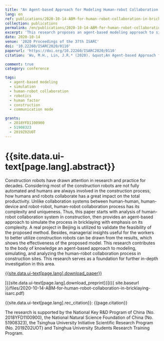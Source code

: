 ```yaml
---
title: "An Agent-based Approach for Modeling Human-robot Collaboration in Bricklaying"
lang: en
ref: publications/2020-10-14-ABM-for-human-robot-collaboration-in-bricklaying-isarc
collection: publications
permalink: /en/publications/2020-10-14-ABM-for-human-robot-collaboration-in-bricklaying-isarc
excerpt: 'This research proposes an agent-based modeling approach to simulate human-robot collaboration in bricklaying, result shows that communication model and human factors have a significant impact on construction productivity'
date: 2020-10-14
venue: '2020 Proceedings of the 37th ISARC'
doi: '10.22260/ISARC2020/0110'
paperurl: 'https://doi.org/10.22260/ISARC2020/0110'
citation: 'Wu, M.H., Lin, J.R.* (2020). &quot;An Agent-based Approach for Modeling Human-robot Collaboration in Bricklaying&quot; <i>2020 Proceedings of the 37th ISARC</i>. 797-804. Kitakyshu, Japan. doi: 10.22260/ISARC2020/0110'

comment: true
category: conference

tags: 
  - agent-based modeling
  - simulation
  - human-robot collaboration
  - robotics
  - human factor
  - construction
  - communication mode

grants:
  - 2018YFD1100900
  - 51908323
  - 2019Z02UOT
---
```



{{site.data.ui-text[page.lang].abstract}}
====

Construction robots have drawn attention in research and practice for decades. Considering most of the construction robots are not fully automated and humans are always involved in the construction process, how humans and robots collaborate has a great impact on the total productivity. Unlike collaboration systems between human-human, human-device and robot-robot, human-robot collaboration process has its complexity and uniqueness. Thus, this paper starts with analysis of human-robot collaboration system in construction, then provides an agent-based approach to simulate the process in bricklaying with emphasis on its complexity. A real project in Beijing is utilized to validate the feasibility of the proposed method. Besides, managerial insights useful for the workers to better utilize construction robots can be drawn from the results, which shows the effectiveness of the proposed model. This research contributes to the body of knowledge an agent-based approach to modeling, simulating, and analyzing the human-robot collaboration process in construction sites. This research serves as a foundation for further in-depth investigation in this area.

[{{site.data.ui-text[page.lang].download_paper}}](https://doi.org/10.22260/ISARC2020/0110)

[{{site.data.ui-text[page.lang].download_preprint}}]({{ site.baseurl }}/files/2020-10-14-ABM-for-human-robot-collaboration-in-bricklaying-isarc.pdf)

{{site.data.ui-text[page.lang].rec_citation}}: {{page.citation}}

The research is supported by the National Key R&D Program of China (No. 2018YFD1100900), the National Natural Science Foundation of China (No. 51908323), the Tsinghua University Initiative Scientific Research Program (No. 2019Z02UOT) and Tsinghua University Students Research Training Program.